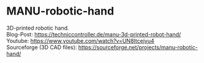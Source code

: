 # MANU-robotic-hand
3D-printed robotic hand.<br>
Blog-Post: https://techniccontroller.de/manu-3d-printed-robot-hand/ <br>
Youtube: https://www.youtube.com/watch?v=UN8Itcejvu4 <br> 
Sourceforge (3D CAD files): https://sourceforge.net/projects/manu-robotic-hand/
